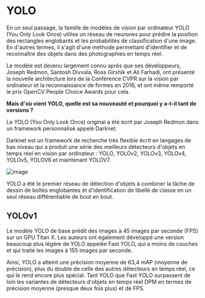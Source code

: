 # YOLO
En un seul passage, la famille de modèles de vision par ordinateur YOLO (You Only Look Once) utilise un réseau de neurones pour prédire la position des rectangles englobants et les probabilités de classification d'une image. En d'autres termes, il s'agit d'une méthode permettant d'identifier et de reconnaître des objets dans des photographies en temps réel.

Le modèle est devenu largement connu après que ses développeurs, Joseph Redmon, Santosh Divvala, Ross Girshik et Ali Farhadi, ont présenté la nouvelle architecture lors de la Conférence CVPR sur la vision par ordinateur et la reconnaissance de formes en 2016, et ont même remporté le prix OpenCV People Choice Awards pour cela.

**Mais d'où vient YOLO, quelle est sa nouveauté et pourquoi y a-t-il tant de versions ?**

Le YOLO (You Only Look Once) original a été écrit par Joseph Redmon dans un framework personnalisé appelé Darknet.

Darknet est un framework de recherche très flexible écrit en langages de bas niveau qui a produit une série des meilleurs détecteurs d'objets en temps réel en vision par ordinateur : YOLO, YOLOv2, YOLOv3, YOLOv4, YOLOv5, YOLOV6 et maintenant YOLOV7.

![image](https://user-images.githubusercontent.com/123757632/233953603-167b62b9-d741-43eb-8918-deb5674aa126.png)

YOLO a été le premier réseau de détection d'objets à combiner la tâche de dessin de boîtes englobantes et d'identification de libellé de classe en un seul réseau différentiable de bout en bout.

## YOLOv1

Le modèle YOLO de base prédit des images à 45 images par seconde (FPS) sur un GPU Titan X. Les auteurs ont également développé une version beaucoup plus légère de YOLO appelée Fast YOLO, qui a moins de couches et qui traite les images à 155 images par seconde.

Ainsi, YOLO a atteint une précision moyenne de 63,4 mAP (moyenne de précision), plus du double de celle des autres détecteurs en temps réel, ce qui le rend encore plus spécial. Tant YOLO que Fast YOLO surpassent de loin les variantes de détecteurs d'objets en temps réel DPM en termes de précision moyenne (presque deux fois plus) et de FPS.

